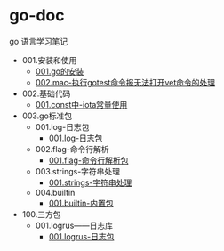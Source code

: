 # go-doc
go 语言学习笔记

- 001.安装和使用
    - [001.go的安装](./001.安装和使用/001.go的安装.md)
    - [002.mac-执行gotest命令报无法打开vet命令的处理](./001.安装和使用/002.mac-执行gotest命令报无法打开vet命令的处理.md)
- 002.基础代码
    - [001.const中-iota常量使用](./002.基础代码/001.const中-iota常量使用.md)
- 003.go标准包
    - 001.log-日志包
        - [001.log-日志包](./003.go标准包/001.log-日志包/001.log-日志包.md)
    - 002.flag-命令行解析
        - [001.flag-命令行解析包](./003.go标准包/002.flag-命令行解析/001.flag-命令行解析包.md)
    - 003.strings-字符串处理
        - [001.strings-字符串处理](./003.go标准包/003.strings-字符串处理/001.strings-字符串处理.md)
    - 004.builtin
        - [001.builtin-内置包](./003.go标准包/004.builtin/001.builtin-内置包.md)
- 100.三方包
    - 001.logrus——日志库
        - [001.logrus-日志包](./100.三方包/001.logrus——日志库/001.logrus-日志包.md)
